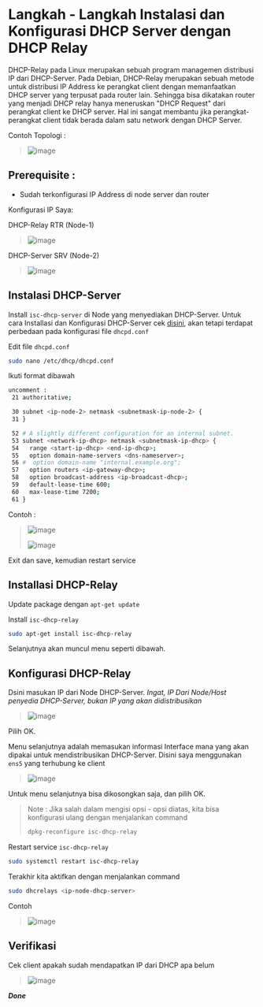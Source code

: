 # Langkah - Langkah Instalasi dan Konfigurasi DHCP Server dengan DHCP Relay
DHCP-Relay pada Linux merupakan sebuah program managemen distribusi IP dari DHCP-Server. Pada Debian, DHCP-Relay merupakan sebuah metode untuk distribusi IP Address ke perangkat client dengan memanfaatkan DHCP server yang terpusat pada router lain. Sehingga bisa dikatakan router yang menjadi DHCP relay hanya meneruskan "DHCP Request" dari perangkat client ke DHCP server. Hal ini sangat membantu jika perangkat-perangkat client tidak berada dalam satu network dengan DHCP Server.

Contoh Topologi :
> ![image](https://github.com/diotriandika/learn-networking/assets/109568349/f28476fe-0bdf-4a09-9fb2-290840c1f51f)

## Prerequisite :
- Sudah terkonfigurasi IP Address di node server dan router

Konfigurasi IP Saya:

DHCP-Relay RTR (Node-1)
>![image](https://github.com/diotriandika/learn-networking/assets/109568349/eac1b5cc-86aa-4b3a-993e-314e20e941c0)

DHCP-Server SRV (Node-2)
>![image](https://github.com/diotriandika/learn-networking/assets/109568349/b219e38f-43a9-4a34-82f8-e7aca46a108c)

## Instalasi DHCP-Server
Install `isc-dhcp-server` di Node yang menyediakan DHCP-Server. Untuk cara Installasi dan Konfigurasi DHCP-Server cek [disini](https://github.com/diotriandika/lnearher-public-repository/blob/edda35884e18f67bd06b6982805cebac8eb612e5/ASJ-Linux/DHCP-Server.md), akan tetapi terdapat perbedaan pada konfigurasi file `dhcpd.conf`

Edit file `dhcpd.conf`
```bash
sudo nano /etc/dhcp/dhcpd.conf
```
Ikuti format dibawah
```bash
uncomment :
 21 authoritative;

 30 subnet <ip-node-2> netmask <subnetmask-ip-node-2> {
 31 }

 52 # A slightly different configuration for an internal subnet.
 53 subnet <network-ip-dhcp> netmask <subnetmask-ip-dhcp> {
 54   range <start-ip-dhcp> <end-ip-dhcp>;
 55   option domain-name-servers <dns-nameserver>;
 56 #  option domain-name "internal.example.org";
 57   option routers <ip-gateway-dhcp>;
 58   option broadcast-address <ip-broadcast-dhcp>;
 59   default-lease-time 600;
 60   max-lease-time 7200;
 61 }
```
Contoh :
> ![image](https://github.com/diotriandika/learn-networking/assets/109568349/e15a50ca-9ab3-4a8f-84e3-3fa8bb5ba990)
>
> ![image](https://github.com/diotriandika/learn-networking/assets/109568349/640e8ca0-647b-4237-84fb-e623c7168cfd)

Exit dan save, kemudian restart service

## Installasi DHCP-Relay
Update package dengan `apt-get update`

Install `isc-dhcp-relay`
```bash
sudo apt-get install isc-dhcp-relay
```
Selanjutnya akan muncul menu seperti dibawah.
## Konfigurasi DHCP-Relay
Dsini masukan IP dari Node DHCP-Server. _Ingat, IP Dari Node/Host penyedia DHCP-Server, bukan IP yang akan didistribusikan_
>![image](https://github.com/diotriandika/learn-networking/assets/109568349/99985739-d06b-4bcb-8681-0c2df01718b0)

Pilih OK. 

Menu selanjutnya adalah memasukan informasi Interface mana yang akan dipakai untuk mendistribusikan DHCP-Server. Disini saya menggunakan `ens5` yang terhubung ke client
>![image](https://github.com/diotriandika/learn-networking/assets/109568349/f5dd2255-1429-452b-b7d7-424272c5501e)

Untuk menu selanjutnya bisa dikosongkan saja, dan pilih OK.

> Note : Jika salah dalam mengisi opsi - opsi diatas, kita bisa konfigurasi ulang dengan menjalankan command
> ```bash
> dpkg-reconfigure isc-dhcp-relay
> ```

Restart service `isc-dhcp-relay`
```bash
sudo systemctl restart isc-dhcp-relay
```
Terakhir kita aktifkan dengan menjalankan command 
```bash
sudo dhcrelays <ip-node-dhcp-server>
```
Contoh
> ![image](https://github.com/diotriandika/learn-networking/assets/109568349/e4f36878-4aac-4a4e-b742-f280c99ff094)

## Verifikasi
Cek client apakah sudah mendapatkan IP dari DHCP apa belum
> ![image](https://github.com/diotriandika/learn-networking/assets/109568349/6e634e90-d776-4b0b-bbb7-b9df28b02e18)

**_Done_**
